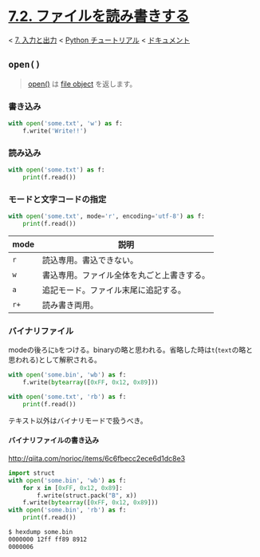 # [7.2. ファイルを読み書きする](https://docs.python.jp/3/tutorial/inputoutput.html#reading-and-writing-files)

< [7. 入力と出力](https://docs.python.jp/3/tutorial/inputoutput.html#input-and-output) < [Python チュートリアル](https://docs.python.jp/3/tutorial/index.html) < [ドキュメント](https://docs.python.jp/3/index.html)

## `open()`

> [open()](https://docs.python.jp/3/library/functions.html#open) は [file object](https://docs.python.jp/3/glossary.html#term-file-object) を返します。

### 書き込み

```python
with open('some.txt', 'w') as f:
    f.write('Write!!')
```

### 読み込み

```python
with open('some.txt') as f:
    print(f.read())
```

### モードと文字コードの指定

```python
with open('some.txt', mode='r', encoding='utf-8') as f:
    print(f.read())
```

mode|説明
----|----
`r`|読込専用。書込できない。
`w`|書込専用。ファイル全体を丸ごと上書きする。
`a`|追記モード。ファイル末尾に追記する。
`r+`|読み書き両用。

### バイナリファイル

modeの後ろに`b`をつける。binaryの略と思われる。省略した時は`t`(`text`の略と思われる)として解釈される。

```python
with open('some.bin', 'wb') as f:
    f.write(bytearray([0xFF, 0x12, 0x89]))
```
```python
with open('some.txt', 'rb') as f:
    print(f.read())
```

テキスト以外はバイナリモードで扱うべき。

#### バイナリファイルの書き込み

http://qiita.com/norioc/items/6c6fbecc2ece6d1dc8e3

```python
import struct
with open('some.bin', 'wb') as f:
    for x in [0xFF, 0x12, 0x89]:
        f.write(struct.pack("B", x))
    f.write(bytearray([0xFF, 0x12, 0x89]))
with open('some.bin', 'rb') as f:
    print(f.read())
```
```sh
$ hexdump some.bin
0000000 12ff ff89 8912                         
0000006
```

